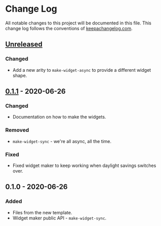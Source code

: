 # Change Log
All notable changes to this project will be documented in this file. This change log follows the conventions of [keepachangelog.com](http://keepachangelog.com/).

## [Unreleased]
### Changed
- Add a new arity to `make-widget-async` to provide a different widget shape.

## [0.1.1] - 2020-06-26
### Changed
- Documentation on how to make the widgets.

### Removed
- `make-widget-sync` - we're all async, all the time.

### Fixed
- Fixed widget maker to keep working when daylight savings switches over.

## 0.1.0 - 2020-06-26
### Added
- Files from the new template.
- Widget maker public API - `make-widget-sync`.

[Unreleased]: https://github.com/your-name/terminal-todo-mvc/compare/0.1.1...HEAD
[0.1.1]: https://github.com/your-name/terminal-todo-mvc/compare/0.1.0...0.1.1
